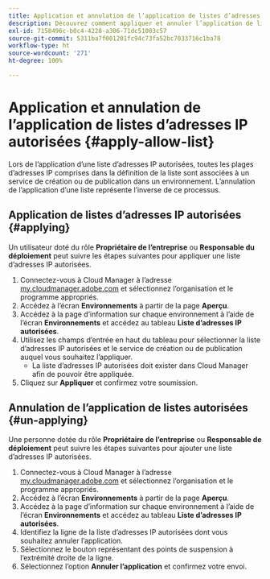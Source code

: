 ```yaml
---
title: Application et annulation de l’application de listes d’adresses IP autorisées
description: Découvrez comment appliquer et annuler l’application de listes d’adresses IP autorisées aux environnements.
exl-id: 7158496c-b0c4-4228-a306-71dc51003c57
source-git-commit: 5311ba7f001201fc94c73fa52bc7033716c1ba78
workflow-type: ht
source-wordcount: '271'
ht-degree: 100%

---
```



# Application et annulation de l’application de listes d’adresses IP autorisées {#apply-allow-list}

Lors de l’application d’une liste d’adresses IP autorisées, toutes les plages d’adresses IP comprises dans la définition de la liste sont associées à un service de création ou de publication dans un environnement. L’annulation de l’application d’une liste représente l’inverse de ce processus.

## Application de listes d’adresses IP autorisées {#applying}

Un utilisateur doté du rôle **Propriétaire de l’entreprise** ou **Responsable du déploiement** peut suivre les étapes suivantes pour appliquer une liste d’adresses IP autorisées.

1. Connectez-vous à Cloud Manager à l’adresse [my.cloudmanager.adobe.com](https://my.cloudmanager.adobe.com/) et sélectionnez l’organisation et le programme appropriés.
1. Accédez à l’écran **Environnements** à partir de la page **Aperçu**.
1. Accédez à la page d’information sur chaque environnement à l’aide de l’écran **Environnements** et accédez au tableau **Liste d’adresses IP autorisées**.
1. Utilisez les champs d’entrée en haut du tableau pour sélectionner la liste d’adresses IP autorisées et le service de création ou de publication auquel vous souhaitez l’appliquer.
   * La liste d’adresses IP autorisées doit exister dans Cloud Manager afin de pouvoir être appliquée.
1. Cliquez sur **Appliquer** et confirmez votre soumission.

## Annulation de l’application de listes autorisées {#un-applying}

Une personne dotée du rôle **Propriétaire de l’entreprise** ou **Responsable de déploiement** peut suivre les étapes suivantes pour ajouter une liste d’adresses IP autorisées.

1. Connectez-vous à Cloud Manager à l’adresse [my.cloudmanager.adobe.com](https://my.cloudmanager.adobe.com/) et sélectionnez l’organisation et le programme appropriés.
1. Accédez à l’écran **Environnements** à partir de la page **Aperçu**.
1. Accédez à la page d’information sur chaque environnement à l’aide de l’écran **Environnements** et accédez au tableau **Liste d’adresses IP autorisées**.
1. Identifiez la ligne de la liste d’adresses IP autorisées dont vous souhaitez annuler l’application.
1. Sélectionnez le bouton représentant des points de suspension à l’extrémité droite de la ligne.
1. Sélectionnez l’option **Annuler l’application** et confirmez votre envoi.
